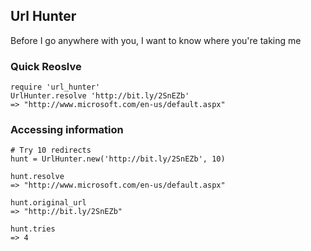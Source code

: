## Url Hunter ##

Before I go anywhere with you, I want to know where you're taking me

### Quick Reoslve ###
    require 'url_hunter'
    UrlHunter.resolve 'http://bit.ly/2SnEZb'
    => "http://www.microsoft.com/en-us/default.aspx"

### Accessing information ###
    # Try 10 redirects
    hunt = UrlHunter.new('http://bit.ly/2SnEZb', 10)

    hunt.resolve
    => "http://www.microsoft.com/en-us/default.aspx"

    hunt.original_url
    => "http://bit.ly/2SnEZb"

    hunt.tries
    => 4

